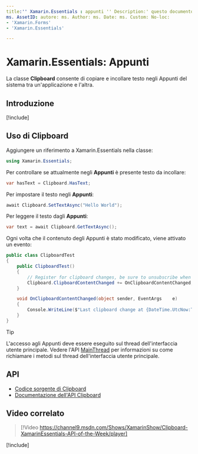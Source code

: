 ```yaml
---
title:'' Xamarin.Essentials : appunti '' Description:' questo documento descrive la classe degli Appunti in Xamarin.Essentials , che consente di copiare e incollare il testo negli Appunti di sistema tra le applicazioni .'
ms. AssetID: autore: ms. Author: ms. Date: ms. Custom: No-loc:
- 'Xamarin.Forms'
- 'Xamarin.Essentials'

---
```


# <a name="xamarinessentials-clipboard"></a>Xamarin.Essentials: Appunti

La classe **Clipboard** consente di copiare e incollare testo negli Appunti del sistema tra un'applicazione e l'altra.

## <a name="get-started"></a>Introduzione

[!include[](~/essentials/includes/get-started.md)]

## <a name="using-clipboard"></a>Uso di Clipboard

Aggiungere un riferimento a Xamarin.Essentials nella classe:

```csharp
using Xamarin.Essentials;
```

Per controllare se attualmente negli **Appunti** è presente testo da incollare:

```csharp
var hasText = Clipboard.HasText;
```

Per impostare il testo negli **Appunti**:

```csharp
await Clipboard.SetTextAsync("Hello World");
```

Per leggere il testo dagli **Appunti**:

```csharp
var text = await Clipboard.GetTextAsync();
```

Ogni volta che il contenuto degli Appunti è stato modificato, viene attivato un evento:

```csharp
public class ClipboardTest
{
    public ClipboardTest()
    {
        // Register for clipboard changes, be sure to unsubscribe when needed
        Clipboard.ClipboardContentChanged += OnClipboardContentChanged;
    }

    void OnClipboardContentChanged(object sender, EventArgs    e)
    {
        Console.WriteLine($"Last clipboard change at {DateTime.UtcNow:T}";);
    }
}
```

> [!TIP]
> L'accesso agli Appunti deve essere eseguito sul thread dell'interfaccia utente principale. Vedere l'API [MainThread](~/essentials/main-thread.md) per informazioni su come richiamare i metodi sul thread dell'interfaccia utente principale.

## <a name="api"></a>API

- [Codice sorgente di Clipboard](https://github.com/xamarin/Essentials/tree/master/Xamarin.Essentials/Clipboard)
- [Documentazione dell'API Clipboard](xref:Xamarin.Essentials.Clipboard)

## <a name="related-video"></a>Video correlato

> [!Video https://channel9.msdn.com/Shows/XamarinShow/Clipboard-XamarinEssentials-API-of-the-Week/player]

[!include[](~/essentials/includes/xamarin-show-essentials.md)]
